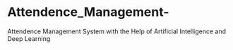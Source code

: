 # Attendence_Management-

Attendence Management System with the Help of Artificial Intelligence and Deep Learning 
